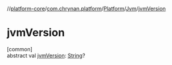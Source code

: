 //[platform-core](../../../../index.md)/[com.chrynan.platform](../../index.md)/[Platform](../index.md)/[Jvm](index.md)/[jvmVersion](jvm-version.md)

# jvmVersion

[common]\
abstract val [jvmVersion](jvm-version.md): [String](https://kotlinlang.org/api/latest/jvm/stdlib/kotlin/-string/index.html)?
